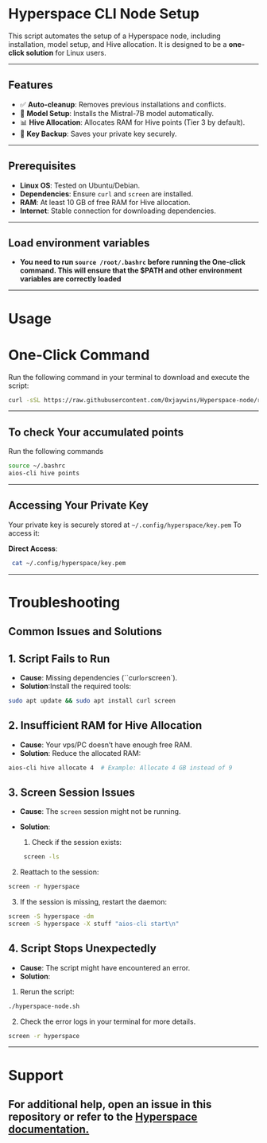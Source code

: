 # Hyperspace CLI Node Setup

This script automates the setup of a Hyperspace node, including installation, model setup, and Hive allocation. It is designed to be a **one-click solution** for Linux users.

---

## Features
- ✅ **Auto-cleanup**: Removes previous installations and conflicts.
- 🤖 **Model Setup**: Installs the Mistral-7B model automatically.
- 📊 **Hive Allocation**: Allocates RAM for Hive points (Tier 3 by default).
- 🔑 **Key Backup**: Saves your private key securely.

---

## Prerequisites
- **Linux OS**: Tested on Ubuntu/Debian.
- **Dependencies**: Ensure `curl` and `screen` are installed.
- **RAM**: At least 10 GB of free RAM for Hive allocation.
- **Internet**: Stable connection for downloading dependencies.

---

## Load environment variables
- **You need to run `source /root/.bashrc` before running the One-click command. This will ensure that the $PATH and other environment variables are correctly loaded**


---

# Usage
# One-Click Command
Run the following command in your terminal to download and execute the script:

```bash
curl -sSL https://raw.githubusercontent.com/0xjaywins/Hyperspace-node/refs/heads/main/hyperspace_node.sh | bash
```
---
## To check Your accumulated points 
Run the following commands 

```bash
source ~/.bashrc
aios-cli hive points
```
---
## Accessing Your Private Key
Your private key is securely stored at `~/.config/hyperspace/key.pem` To access it:

 **Direct Access**:
```bash
 cat ~/.config/hyperspace/key.pem
 ```
---

# Troubleshooting
## Common Issues and Solutions
## 1. Script Fails to Run
- **Cause**: Missing dependencies (``curl` or `screen`).
- **Solution**:Install the required tools:

```bash
sudo apt update && sudo apt install curl screen
```

## 2. Insufficient RAM for Hive Allocation
- **Cause**: Your vps/PC doesn’t have enough free RAM.
- **Solution**: Reduce the allocated RAM:

```bash
aios-cli hive allocate 4  # Example: Allocate 4 GB instead of 9
```

## 3. Screen Session Issues
- **Cause**: The `screen` session might not be running.
- **Solution**:
  1. Check if the session exists:

  ```bash
   screen -ls
   ```

 2. Reattach to the session:
  ```bash
  screen -r hyperspace
 ```
 3. If the session is missing, restart the daemon:

```bash
screen -S hyperspace -dm
screen -S hyperspace -X stuff "aios-cli start\n"
```
## 4. Script Stops Unexpectedly
- **Cause**: The script might have encountered an error.
- **Solution**:
1. Rerun the script:

```bash
./hyperspace-node.sh
```

2. Check the error logs in your terminal for more details.

```bash
screen -r hyperspace
```

---

# Support
## For additional help, open an issue in this repository or refer to the [Hyperspace documentation.](https://docs.hyperspace.xyz/)
